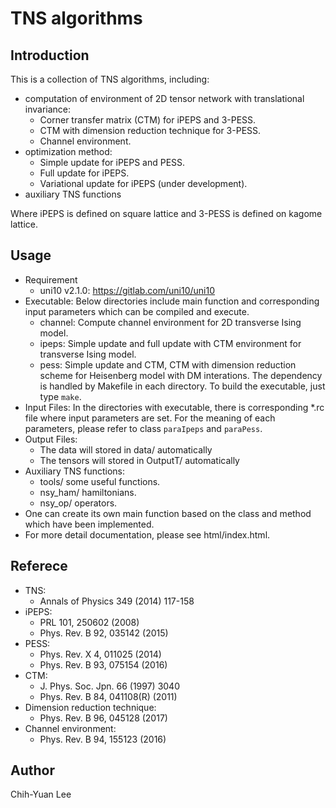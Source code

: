 # TNS algorithms
## Introduction
This is a collection of TNS algorithms, including:

* computation of environment of 2D tensor network with translational invariance:
    * Corner transfer matrix (CTM) for iPEPS and 3-PESS.
    * CTM with dimension reduction technique for 3-PESS.
    * Channel environment.
* optimization method: 
    * Simple update for iPEPS and PESS. 
    * Full update for iPEPS.
    * Variational update for iPEPS (under development).
* auxiliary TNS functions
 
Where iPEPS is defined on square lattice and 3-PESS is defined on kagome lattice.

## Usage
* Requirement
    * uni10 v2.1.0: https://gitlab.com/uni10/uni10
* Executable: Below directories include main function and corresponding input parameters which can be compiled and execute.
    * channel: Compute channel environment for 2D transverse Ising model.
    * ipeps: Simple update and full update with CTM environment for transverse Ising model.
    * pess: Simple update and CTM, CTM with dimension reduction scheme for Heisenberg model with DM interations.
The dependency is handled by Makefile in each directory. 
To build the executable, just type `make`.
* Input Files: 
In the directories with executable, there is corresponding \*.rc file where input parameters are set.
For the meaning of each parameters, please refer to class `paraIpeps` and `paraPess`.
* Output Files:
    * The data will stored in data/ automatically
    * The tensors will stored in OutputT/ automatically
* Auxiliary TNS functions:
    * tools/ some useful functions.
    * nsy_ham/ hamiltonians.
    * nsy_op/ operators.
* One can create its own main function based on the class and method which have been implemented.
* For more detail documentation, please see html/index.html.
 
## Referece
* TNS:
    * Annals of Physics 349 (2014) 117-158
* iPEPS:
    * PRL 101, 250602 (2008)
    * Phys. Rev. B 92, 035142 (2015)
* PESS:
    * Phys. Rev. X 4, 011025 (2014)
    * Phys. Rev. B 93, 075154 (2016)
* CTM:
    * J. Phys. Soc. Jpn. 66 (1997) 3040
    * Phys. Rev. B 84, 041108(R) (2011)
* Dimension reduction technique:
    * Phys. Rev. B 96, 045128 (2017)
* Channel environment:
    * Phys. Rev. B 94, 155123 (2016)
 
## Author
Chih-Yuan Lee 

